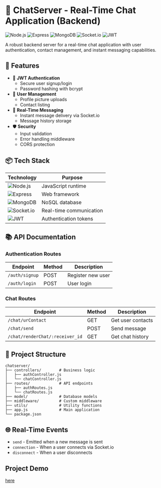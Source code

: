 # 💬 ChatServer - Real-Time Chat Application (Backend)

![Node.js](https://img.shields.io/badge/Node.js-14.x%2B-green)
![Express](https://img.shields.io/badge/Express-4.x-blue)
![MongoDB](https://img.shields.io/badge/MongoDB-5.x%2B-green)
![Socket.io](https://img.shields.io/badge/Socket.io-4.x-yellow)
![JWT](https://img.shields.io/badge/JWT-Auth-orange)

A robust backend server for a real-time chat application with user authentication, contact management, and instant messaging capabilities.

## 🚀 Features

- 🔐 **JWT Authentication**
  - Secure user signup/login
  - Password hashing with bcrypt
- 👥 **User Management**
  - Profile picture uploads
  - Contact listing
- 💌 **Real-Time Messaging**
  - Instant message delivery via Socket.io
  - Message history storage
- 🛡️ **Security**
  - Input validation
  - Error handling middleware
  - CORS protection

## 📦 Tech Stack

| Technology | Purpose |
|------------|---------|
| ![Node.js](https://img.shields.io/badge/-Node.js-339933?logo=node.js&logoColor=white) | JavaScript runtime |
| ![Express](https://img.shields.io/badge/-Express-000000?logo=express&logoColor=white) | Web framework |
| ![MongoDB](https://img.shields.io/badge/-MongoDB-47A248?logo=mongodb&logoColor=white) | NoSQL database |
| ![Socket.io](https://img.shields.io/badge/-Socket.io-010101?logo=socket.io&logoColor=white) | Real-time communication |
| ![JWT](https://img.shields.io/badge/-JWT-000000?logo=jsonwebtokens&logoColor=white) | Authentication tokens |

## 📚 API Documentation

### Authentication Routes
| Endpoint | Method | Description |
|----------|--------|-------------|
| `/auth/signup` | POST | Register new user |
| `/auth/login` | POST | User login |

### Chat Routes
| Endpoint | Method | Description |
|----------|--------|-------------|
| `/chat/urContact` | GET | Get user contacts |
| `/chat/send` | POST | Send message |
| `/chat/renderChat/:receiver_id` | GET | Get chat history |

## 📂 Project Structure

```
chatserver/
├── controllers/        # Business logic
│   ├── authController.js
│   └── chatController.js
├── routes/             # API endpoints
│   ├── authRoutes.js
│   └── chatRoutes.js
├── model/              # Database models
├── middleware/         # Custom middleware
├── utils/              # Utility functions
├── app.js              # Main application
└── package.json
```

## 🌐 Real-Time Events

- `send` - Emitted when a new message is sent
- `connection` - When a user connects via Socket.io
- `disconnect` - When a user disconnects

## Project Demo 
[here](https://www.linkedin.com/feed/update/urn:li:activity:7272319571775115264/)
